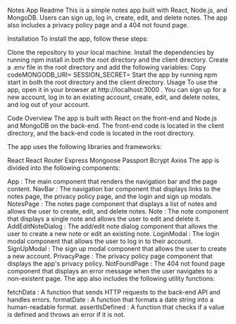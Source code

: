 Notes App Readme
This is a simple notes app built with React, Node.js, and MongoDB. Users can sign up, log in, create, edit, and delete notes. The app also includes a privacy policy page and a 404 not found page.

Installation
To install the app, follow these steps:

Clone the repository to your local machine.
Install the dependencies by running 
npm install
 in both the root directory and the 
client
 directory.
Create a 
.env
 file in the root directory and add the following variables:
Copy codeMONGODB_URI=<your MongoDB URI>
SESSION_SECRET=<a secret string for session management>
Start the app by running 
npm start
 in both the root directory and the 
client
 directory.
Usage
To use the app, open it in your browser at 
http://localhost:3000
. You can sign up for a new account, log in to an existing account, create, edit, and delete notes, and log out of your account.

Code Overview
The app is built with React on the front-end and Node.js and MongoDB on the back-end. The front-end code is located in the 
client
 directory, and the back-end code is located in the root directory.

The app uses the following libraries and frameworks:

React
React Router
Express
Mongoose
Passport
Bcrypt
Axios
The app is divided into the following components:

App
: The main component that renders the navigation bar and the page content.
NavBar
: The navigation bar component that displays links to the notes page, the privacy policy page, and the login and sign up modals.
NotesPage
: The notes page component that displays a list of notes and allows the user to create, edit, and delete notes.
Note
: The note component that displays a single note and allows the user to edit and delete it.
AddEditNoteDialog
: The add/edit note dialog component that allows the user to create a new note or edit an existing note.
LoginModal
: The login modal component that allows the user to log in to their account.
SignUpModal
: The sign up modal component that allows the user to create a new account.
PrivacyPage
: The privacy policy page component that displays the app's privacy policy.
NotFoundPage
: The 404 not found page component that displays an error message when the user navigates to a non-existent page.
The app also includes the following utility functions:

fetchData
: A function that sends HTTP requests to the back-end API and handles errors.
formatDate
: A function that formats a date string into a human-readable format.
assertIsDefined
: A function that checks if a value is defined and throws an error if it is not.
